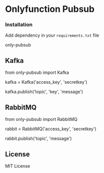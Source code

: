 # Onlyfunction Pubsub

### Installation

Add dependency in your `requirements.txt` file

only-pubsub

## Kafka

from only-pubsub import Kafka

kafka = Kafka('access_key', 'secretkey')

kafka.publish('topic', 'key', 'message')

## RabbitMQ

from only-pubsub import RabbitMQ

rabbit = RabbitMQ('access_key', 'secretkey')

rabbit.publish('topic', 'message')


## License
MIT License
